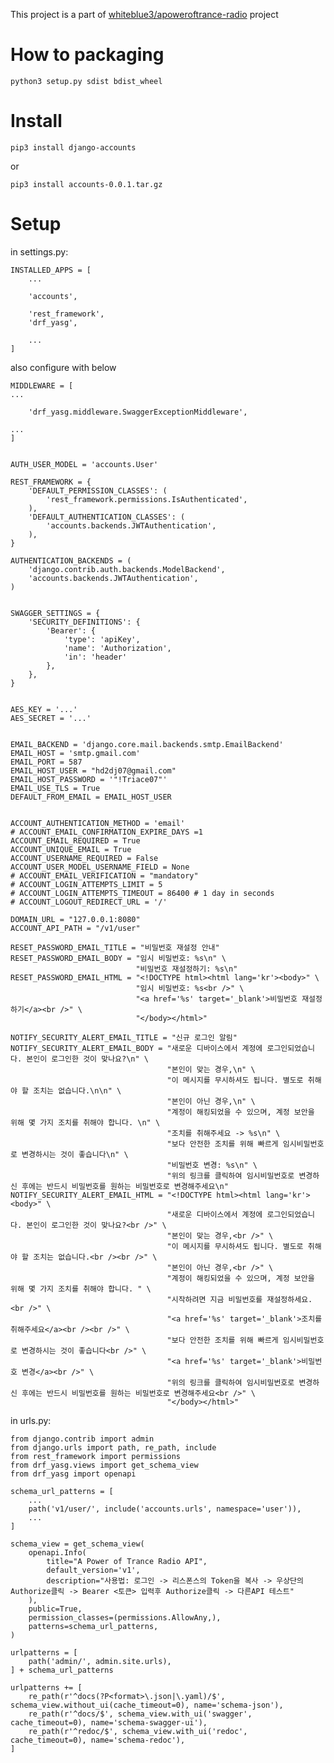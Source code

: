 This project is a part of [whiteblue3/apoweroftrance-radio](https://github.com/whiteblue3/apoweroftrance-radio) project

# How to packaging
    python3 setup.py sdist bdist_wheel

# Install
    pip3 install django-accounts
    
or

    pip3 install accounts-0.0.1.tar.gz


# Setup
in settings.py:

    INSTALLED_APPS = [
        ...
        
        'accounts',
        
        'rest_framework',
        'drf_yasg',
            
        ...
    ]

also configure with below

    MIDDLEWARE = [
    ...
    
        'drf_yasg.middleware.SwaggerExceptionMiddleware',
    
    ...
    ]
    
    
    AUTH_USER_MODEL = 'accounts.User'
    
    REST_FRAMEWORK = {
        'DEFAULT_PERMISSION_CLASSES': (
            'rest_framework.permissions.IsAuthenticated',
        ),
        'DEFAULT_AUTHENTICATION_CLASSES': (
            'accounts.backends.JWTAuthentication',
        ),
    }
    
    AUTHENTICATION_BACKENDS = (
        'django.contrib.auth.backends.ModelBackend',
        'accounts.backends.JWTAuthentication',
    )
    
    
    SWAGGER_SETTINGS = {
        'SECURITY_DEFINITIONS': {
            'Bearer': {
                'type': 'apiKey',
                'name': 'Authorization',
                'in': 'header'
            },
        },
    }
    
    
    AES_KEY = '...'
    AES_SECRET = '...'
    
    
    EMAIL_BACKEND = 'django.core.mail.backends.smtp.EmailBackend'
    EMAIL_HOST = 'smtp.gmail.com'
    EMAIL_PORT = 587
    EMAIL_HOST_USER = "hd2dj07@gmail.com"
    EMAIL_HOST_PASSWORD = '"!Triace07"'
    EMAIL_USE_TLS = True
    DEFAULT_FROM_EMAIL = EMAIL_HOST_USER
    
    
    ACCOUNT_AUTHENTICATION_METHOD = 'email'
    # ACCOUNT_EMAIL_CONFIRMATION_EXPIRE_DAYS =1
    ACCOUNT_EMAIL_REQUIRED = True
    ACCOUNT_UNIQUE_EMAIL = True
    ACCOUNT_USERNAME_REQUIRED = False
    ACCOUNT_USER_MODEL_USERNAME_FIELD = None
    # ACCOUNT_EMAIL_VERIFICATION = "mandatory"
    # ACCOUNT_LOGIN_ATTEMPTS_LIMIT = 5
    # ACCOUNT_LOGIN_ATTEMPTS_TIMEOUT = 86400 # 1 day in seconds
    # ACCOUNT_LOGOUT_REDIRECT_URL = '/'
    
    DOMAIN_URL = "127.0.0.1:8080"
    ACCOUNT_API_PATH = "/v1/user"
    
    RESET_PASSWORD_EMAIL_TITLE = "비밀번호 재설정 안내"
    RESET_PASSWORD_EMAIL_BODY = "임시 비밀번호: %s\n" \
                                "비밀번호 재설정하기: %s\n"
    RESET_PASSWORD_EMAIL_HTML = "<!DOCTYPE html><html lang='kr'><body>" \
                                "임시 비밀번호: %s<br />" \
                                "<a href='%s' target='_blank'>비밀번호 재설정하기</a><br />" \
                                "</body></html>"
    
    NOTIFY_SECURITY_ALERT_EMAIL_TITLE = "신규 로그인 알림"
    NOTIFY_SECURITY_ALERT_EMAIL_BODY = "새로운 디바이스에서 계정에 로그인되었습니다. 본인이 로그인한 것이 맞나요?\n" \
                                       "본인이 맞는 경우,\n" \
                                       "이 메시지를 무시하셔도 됩니다. 별도로 취해야 할 조치는 없습니다.\n\n" \
                                       "본인이 아닌 경우,\n" \
                                       "계정이 해킹되었을 수 있으며, 계정 보안을 위해 몇 가지 조치를 취해야 합니다. \n" \
                                       "조치를 취해주세요 -> %s\n" \
                                       "보다 안전한 조치를 위해 빠르게 임시비밀번호로 변경하시는 것이 좋습니다\n" \
                                       "비밀번호 변경: %s\n" \
                                       "위의 링크를 클릭하여 임시비밀번호로 변경하신 후에는 반드시 비밀번호를 원하는 비밀번호로 변경해주세요\n"
    NOTIFY_SECURITY_ALERT_EMAIL_HTML = "<!DOCTYPE html><html lang='kr'><body>" \
                                       "새로운 디바이스에서 계정에 로그인되었습니다. 본인이 로그인한 것이 맞나요?<br />" \
                                       "본인이 맞는 경우,<br />" \
                                       "이 메시지를 무시하셔도 됩니다. 별도로 취해야 할 조치는 없습니다.<br /><br />" \
                                       "본인이 아닌 경우,<br />" \
                                       "계정이 해킹되었을 수 있으며, 계정 보안을 위해 몇 가지 조치를 취해야 합니다. " \
                                       "시작하려면 지금 비밀번호를 재설정하세요.<br />" \
                                       "<a href='%s' target='_blank'>조치를 취해주세요</a><br /><br />" \
                                       "보다 안전한 조치를 위해 빠르게 임시비밀번호로 변경하시는 것이 좋습니다<br />" \
                                       "<a href='%s' target='_blank'>비밀번호 변경</a><br />" \
                                       "위의 링크를 클릭하여 임시비밀번호로 변경하신 후에는 반드시 비밀번호를 원하는 비밀번호로 변경해주세요<br />" \
                                       "</body></html>"



in urls.py:

    from django.contrib import admin
    from django.urls import path, re_path, include
    from rest_framework import permissions
    from drf_yasg.views import get_schema_view
    from drf_yasg import openapi
    
    schema_url_patterns = [
        ...
        path('v1/user/', include('accounts.urls', namespace='user')),
        ...
    ]
    
    schema_view = get_schema_view(
        openapi.Info(
            title="A Power of Trance Radio API",
            default_version='v1',
            description="사용법: 로그인 -> 리스폰스의 Token을 복사 -> 우상단의 Authorize클릭 -> Bearer <토큰> 입력후 Authorize클릭 -> 다른API 테스트"
        ),
        public=True,
        permission_classes=(permissions.AllowAny,),
        patterns=schema_url_patterns,
    )
    
    urlpatterns = [
        path('admin/', admin.site.urls),
    ] + schema_url_patterns
    
    urlpatterns += [
        re_path(r'^docs(?P<format>\.json|\.yaml)/$', schema_view.without_ui(cache_timeout=0), name='schema-json'),
        re_path(r'^docs/$', schema_view.with_ui('swagger', cache_timeout=0), name='schema-swagger-ui'),
        re_path(r'^redoc/$', schema_view.with_ui('redoc', cache_timeout=0), name='schema-redoc'),
    ]
